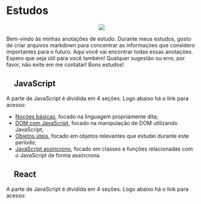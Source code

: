 # Estudos

<p align="center">
  <a href="https://skillicons.dev">
    <img src="https://skillicons.dev/icons?i=js,react" />
  </a>
</p>

Bem-vindo às minhas anotações de estudo. Durante meus estudos, gosto de criar arquivos markdown para concentrar as informações que considero importantes para o futuro. Aqui você vai encontrar todas essas anotações. Espero que seja útil para você também! Qualquer sugestão ou erro, por favor, não exite em me contatar! Bons estudos! 

## <img src="https://skillicons.dev/icons?i=js" width="15px"/> JavaScript 

A parte de JavaScript é dividida em 4 seções. Logo abaixo há o link para acesso: 

- [Noções básicas](javascript/anotacoes_javascript.md), focado na linguagem propriamente dita;
- [DOM com JavaScript](javascript/anotacoes_javascript_dom.md), focado na manipulação de DOM utilizando JavaScript;
- [Objetos úteis](javascript/anotacoes_javascript_objetos_relevantes.md), focado em objetos relevantes que estudei durante este período;
- [JavaScript assíncrono](javascript/anotacoes_javascript_assincrono.md), focado em classes e funções relacionadas com o JavaScript de forma assíncrona.

## <img src="https://skillicons.dev/icons?i=react" width="15px"/> React 

A parte de JavaScript é dividida em 4 seções. Logo abaixo há o link para acesso: